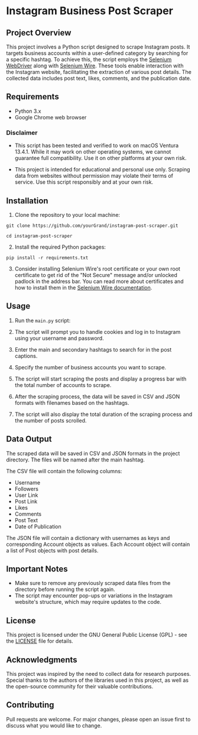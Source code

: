 # Instagram Business Post Scraper

## Project Overview

This project involves a Python script designed to scrape Instagram posts. It targets business accounts within a user-defined category by searching for a specific hashtag. To achieve this, the script employs the [Selenium WebDriver](https://www.selenium.dev/documentation/webdriver/) along with [Selenium Wire](https://github.com/wkeeling/selenium-wire). These tools enable interaction with the Instagram website, facilitating the extraction of various post details. The collected data includes post text, likes, comments, and the publication date.

## Requirements

- Python 3.x
- Google Chrome web browser

### Disclaimer

- This script has been tested and verified to work on macOS Ventura 13.4.1. While it may work on other operating systems, we cannot guarantee full compatibility. Use it on other platforms at your own risk.

- This project is intended for educational and personal use only. Scraping data from websites without permission may violate their terms of service. Use this script responsibly and at your own risk.

## Installation

1. Clone the repository to your local machine:

`git clone https://github.com/yourGrand/instagram-post-scraper.git`

`cd instagram-post-scraper`

2. Install the required Python packages:

`pip install -r requirements.txt`

3. Consider installing Selenium Wire's root certificate or your own root certificate to get rid of the "Not Secure" message and/or unlocked padlock in the address bar. You can read more about certificates and how to install them in the [Selenium Wire documentation](https://github.com/wkeeling/selenium-wire#certificates).

## Usage

1. Run the `main.py` script:

2. The script will prompt you to handle cookies and log in to Instagram using your username and password.

3. Enter the main and secondary hashtags to search for in the post captions.

4. Specify the number of business accounts you want to scrape.

5. The script will start scraping the posts and display a progress bar with the total number of accounts to scrape.

6. After the scraping process, the data will be saved in CSV and JSON formats with filenames based on the hashtags.

7. The script will also display the total duration of the scraping process and the number of posts scrolled.

## Data Output

The scraped data will be saved in CSV and JSON formats in the project directory. The files will be named after the main hashtag.

The CSV file will contain the following columns:

- Username
- Followers
- User Link
- Post Link
- Likes
- Comments
- Post Text
- Date of Publication

The JSON file will contain a dictionary with usernames as keys and corresponding Account objects as values. Each Account object will contain a list of Post objects with post details.

## Important Notes

- Make sure to remove any previously scraped data files from the directory before running the script again.
- The script may encounter pop-ups or variations in the Instagram website's structure, which may require updates to the code.

## License

This project is licensed under the GNU General Public License (GPL) - see the [LICENSE](LICENSE.txt) file for details.

## Acknowledgments

This project was inspired by the need to collect data for research purposes. Special thanks to the authors of the libraries used in this project, as well as the open-source community for their valuable contributions.

## Contributing

Pull requests are welcome. For major changes, please open an issue first to discuss what you would like to change.

